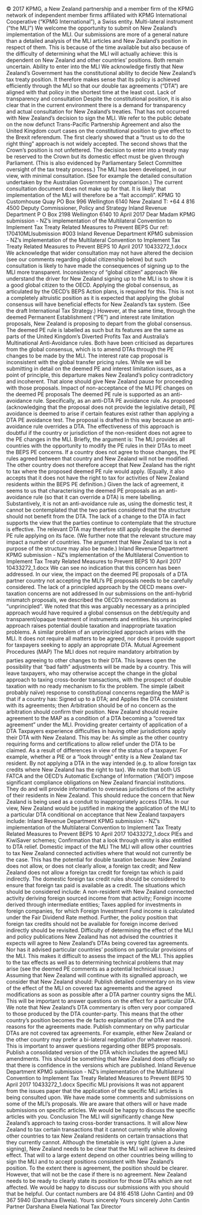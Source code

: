 © 2017 KPMG, a New Zealand partnership and a member firm of the KPMG network of independent member firms affiliated with KPMG International Cooperative (“KPMG International”), a Swiss entity. Multi-lateral instrument (“the MLI”) We welcome the opportunity to submit on New Zealand’s implementation of the MLI. Our submissions are more of a general nature than a detailed analysis of the MLI articles and New Zealand’s position in respect of them. This is because of the time available but also because of the difficulty of determining what the MLI will actually achieve: this is dependent on New Zealand and other countries’ positions. Both remain uncertain. Ability to enter into the MLI We acknowledge firstly that New Zealand’s Government has the constitutional ability to decide New Zealand’s tax treaty position. It therefore makes sense that its policy is achieved efficiently through the MLI so that our double tax agreements (“DTA”) are aligned with that policy in the shortest time at the least cost. Lack of transparency and consultation Despite the constitutional position, it is also clear that in the current environment there is a demand for transparency and actual consultation for New Zealand’s treaties. That has not occurred with New Zealand’s decision to sign the MLI. We refer to the public debate on the now defunct Trans-Pacific Partnership Agreement and also the United Kingdom court cases on the constitutional position to give effect to the Brexit referendum. The first clearly showed that a “trust us to do the right thing” approach is not widely accepted. The second shows that the Crown’s position is not unfettered. The decision to enter into a treaty may be reserved to the Crown but its domestic effect must be given through Parliament. (This is also evidenced by Parliamentary Select Committee oversight of the tax treaty process.) The MLI has been developed, in our view, with minimal consultation. (See for example the detailed consultation undertaken by the Australian Government by comparison.) The current consultation document does not make up for that. It is likely that implementation of the MLI will therefore be a “fait accompli”. KPMG 10 Customhouse Quay PO Box 996 Wellington 6140 New Zealand T: +64 4 816 4500 Deputy Commissioner, Policy and Strategy Inland Revenue Department P O Box 2198 Wellington 6140 10 April 2017 Dear Madam KPMG submission - NZ’s implementation of the Multilateral Convention to Implement Tax Treaty Related Measures to Prevent BEPS Our ref: 170410MLIsubmission #003 Inland Revenue Department KPMG submission - NZ’s implementation of the Multilateral Convention to Implement Tax Treaty Related Measures to Prevent BEPS 10 April 2017 10433272\_1.docx We acknowledge that wider consultation may not have altered the decision (see our comments regarding global citizenship below) but such consultation is likely to have made the consequences of signing up to the MLI more transparent. Inconsistency of “global citizen” approach We understand the driver for New Zealand signing up to the MLI is to show it is a good global citizen to the OECD. Applying the global consensus, as articulated by the OECD’s BEPS Action plans, is required for this. This is not a completely altruistic position as it is expected that applying the global consensus will have beneficial effects for New Zealand’s tax system. (See the draft International Tax Strategy.) However, at the same time, through the deemed Permanent Establishment (“PE”) and interest rate limitation proposals, New Zealand is proposing to depart from the global consensus. The deemed PE rule is labelled as such but its features are the same as parts of the United Kingdom’s Diverted Profits Tax and Australia’s Multinational Anti-Avoidance rules. Both have been criticised as departures from the global consensus, which is to amend DTAs through the PE changes to be made by the MLI. The interest rate cap proposal is inconsistent with the global transfer pricing rules. While we will be submitting in detail on the deemed PE and interest limitation issues, as a point of principle, this departure makes New Zealand’s policy contradictory and incoherent. That alone should give New Zealand pause for proceeding with those proposals. Impact of non-acceptance of the MLI PE changes on the deemed PE proposals The deemed PE rule is supported as an anti-avoidance rule. Specifically, as an anti-DTA PE avoidance rule. As proposed (acknowledging that the proposal does not provide the legislative detail), PE avoidance is deemed to arise if certain features exist rather than applying a DTA PE avoidance test. The proposal is drafted in this way because an anti-avoidance rule overrides a DTA. The effectiveness of this approach is doubtful if the country or jurisdiction of the non-resident does not agree to the PE changes in the MLI. Briefly, the argument is: The MLI provides all countries with the opportunity to modify the PE rules in their DTAs to meet the BEPS PE concerns. If a country does not agree to those changes, the PE rules agreed between that country and New Zealand will not be modified. The other country does not therefore accept that New Zealand has the right to tax where the proposed deemed PE rule would apply. (Equally, it also accepts that it does not have the right to tax for activities of New Zealand residents within the BEPS PE definition.) Given the lack of agreement, it seems to us that characterising the deemed PE proposals as an anti-avoidance rule (so that it can override a DTA) is mere labelling. Substantively, it is not an anti-avoidance rule as, using the domestic test, it cannot be contemplated that the two parties considered that the structure should not benefit from the DTA. The lack of a change to the DTA in fact supports the view that the parties continue to contemplate that the structure is effective. The relevant DTA may therefore still apply despite the deemed PE rule applying on its face. (We further note that the relevant structure may impact a number of countries. The argument that New Zealand tax is not a purpose of the structure may also be made.) Inland Revenue Department KPMG submission - NZ’s implementation of the Multilateral Convention to Implement Tax Treaty Related Measures to Prevent BEPS 10 April 2017 10433272\_1.docx We can see no indication that this concern has been addressed. In our view, the impact on the deemed PE proposals of a DTA partner country not accepting the MLI’s PE proposals needs to be carefully considered. The lack of a principled approach by the OECD means over-taxation concerns are not addressed In our submissions on the anti-hybrid mismatch proposals, we described the OECD’s recommendations as “unprincipled”. We noted that this was arguably necessary as a principled approach would have required a global consensus on the debt/equity and transparent/opaque treatment of instruments and entities. his unprincipled approach raises potential double taxation and inappropriate taxation problems. A similar problem of an unprincipled approach arises with the MLI. It does not require all matters to be agreed, nor does it provide support for taxpayers seeking to apply an appropriate DTA. Mutual Agreement Procedures (MAP) The MLI does not require mandatory arbitration by parties agreeing to other changes to their DTA. This leaves open the possibility that “bad faith” adjustments will be made by a country. This will leave taxpayers, who may otherwise accept the change in the global approach to taxing cross-border transactions, with the prospect of double taxation with no ready mechanism to fix the problem. The simple (albeit probably naïve) response to constitutional concerns regarding the MAP is that if a country has: Signed up to a DTA; and Applies the DTA consistent with its agreements; then Arbitration should be of no concern as the arbitration should confirm their position. New Zealand should require agreement to the MAP as a condition of a DTA becoming a “covered tax agreement” under the MLI. Providing greater certainty of application of a DTA Taxpayers experience difficulties in having other jurisdictions apply their DTA with New Zealand. This may be: As simple as the other country requiring forms and certifications to allow relief under the DTA to be claimed. As a result of differences in view of the status of a taxpayer. For example, whether a PIE or a “look through” entity is a New Zealand tax resident. By not applying a DTA in the way intended (e.g. to allow foreign tax credits where New Zealand has the right to tax). We note that both US FATCA and the OECD’s Automatic Exchange of Information (“AEOI”) impose significant compliance obligations on New Zealand financial institutions. They do and will provide information to overseas jurisdictions of the activity of their residents in New Zealand. This should reduce the concern that New Zealand is being used as a conduit to inappropriately access DTAs. In our view, New Zealand would be justified in making the application of the MLI to a particular DTA conditional on acceptance that New Zealand taxpayers include: Inland Revenue Department KPMG submission - NZ’s implementation of the Multilateral Convention to Implement Tax Treaty Related Measures to Prevent BEPS 10 April 2017 10433272\_1.docx PIEs and KiwiSaver schemes; Confirmation that a look through entity is also entitled to DTA relief. Domestic impact of the MLI The MLI will allow other countries to tax New Zealand connected activities where that would not currently be the case. This has the potential for double taxation because: New Zealand does not allow, or does not clearly allow, a foreign tax credit; and New Zealand does not allow a foreign tax credit for foreign tax which is paid indirectly. The domestic foreign tax credit rules should be considered to ensure that foreign tax paid is available as a credit. The situations which should be considered include: A non-resident with New Zealand connected activity deriving foreign sourced income from that activity; Foreign income derived through intermediate entities; Taxes applied for investments in foreign companies, for which Foreign Investment Fund income is calculated under the Fair Dividend Rate method. Further, the policy position that foreign tax credits should not be available for foreign income derived indirectly should be revisited. Difficulty of determining the effect of the MLI and policy publications New Zealand has not advised the countries it expects will agree to New Zealand’s DTAs being covered tax agreements. Nor has it advised particular countries’ positions on particular provisions of the MLI. This makes it difficult to assess the impact of the MLI. This applies to the tax effects as well as to determining technical problems that may arise (see the deemed PE comments as a potential technical issue.) Assuming that New Zealand will continue with its signalled approach, we consider that New Zealand should: Publish detailed commentary on its view of the effect of the MLI on covered tax agreements and the agreed modifications as soon as possible after a DTA partner country signs the MLI. This will be important to answer questions on the effect for a particular DTA. We note that New Zealand’s DTA commentary is often very poor compared to those produced by the DTA counter-party. This means that the other country’s position becomes the de facto explanation of the DTA and the reasons for the agreements made. Publish commentary on why particular DTAs are not covered tax agreements. For example, either New Zealand or the other country may prefer a bi-lateral negotiation (for whatever reason). This is important to answer questions regarding other BEPS proposals. Publish a consolidated version of the DTA which includes the agreed MLI amendments. This should be something that New Zealand does officially so that there is confidence in the versions which are published. Inland Revenue Department KPMG submission - NZ’s implementation of the Multilateral Convention to Implement Tax Treaty Related Measures to Prevent BEPS 10 April 2017 10433272\_1.docx Specific MLI provisions It was not apparent from the issues paper that the application of the specific MLI articles is being consulted upon. We have made some comments and submissions on some of the MLI’s proposals. We are aware that others will or have made submissions on specific articles. We would be happy to discuss the specific articles with you. Conclusion The MLI will significantly change New Zealand’s approach to taxing cross-border transactions. It will allow New Zealand to tax certain transactions that it cannot currently while allowing other countries to tax New Zealand residents on certain transactions that they currently cannot. Although the timetable is very tight (given a June signing), New Zealand needs to be clear that the MLI will achieve its desired effect. That will to a large extent depend on other countries being willing to sign the MLI and to accept positions consistent with New Zealand’s position. To the extent there is agreement, the position should be clearer. However, that will not be the case if there is no agreement. New Zealand needs to be ready to clearly state its position for those DTAs which are not affected. We would be happy to discuss our submissions with you should that be helpful. Our contact numbers are 04 816 4518 (John Cantin) and 09 367 5940 (Darshana Elwela). Yours sincerely Yours sincerely John Cantin Partner Darshana Elwela National Tax Director